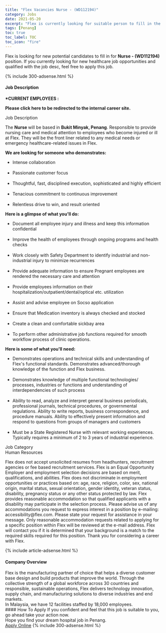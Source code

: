 ```yaml
---
title: "Flex Vacancies Nurse - (WD112194)" 
category: Jobs 
date: 2021-05-20 
excerpt: "Flex is currently looking for suitable person to fill in the Nurse - (WD112194) which positioned at Penang" 
tags: [Penang] 
toc: true 
toc_label: TOC 
toc_icon: "fire" 
--- 
```


<p>Flex is looking for new potential candidates to fill in for <b>Nurse - (WD112194)</b> position. If you currently looking for new healthcare job opportunities and qualified with the job desc, feel free to apply this job.
</p>{% include 300-adsense.html %} 
<div><div><h4>Job Description</h4></div><div><div><span><div><p><b>*CURRENT EMPLOYEES&#160;:</b></p><div><p><b><b>Please click&#160;here</b></b><b><b> to be redirected to the internal career site.</b></b></p></div>Job Description<p>The <b>Nurse </b>will be based in <b>Bukit Minyak, Penang</b>. Responsible to provide nursing care and medical attention to employees who become injured or ill at Flex. They will be the front liner related to any medical needs or emergency healthcare-related issues in Flex.</p><p><b>We are looking for someone who demonstrates:</b></p><ul><li>Intense collaboration</li><br><li>Passionate customer focus</li><br><li>Thoughtful, fast, disciplined execution, sophisticated and highly efficient</li><br><li>Tenacious commitment to continuous improvement</li><br><li>Relentless drive to win, and result oriented</li></ul><p><b>Here is a glimpse of what you'll do:</b></p><ul><li>Document all employee injury and illness and keep this information confidential</li><br><li>Improve the health of employees through ongoing programs and health checks</li><br><li>Work closely with Safety Department to identify industrial and non-industrial injury to minimize recurrences</li><br><li>Provide adequate information to ensure Pregnant employees are rendered the necessary care and attention</li><br><li>Provide employees information on their hospitalization/outpatient/dental/optical etc. utilization</li><br><li>Assist and advise employee on Socso application</li><br><li>Ensure that Medication inventory is always checked and stocked</li><br><li>Create a clean and comfortable sickbay area</li><br><li>To perform other administrative job functions required for smooth workflow process of clinic operations.</li></ul><p><b>Here is some of what you'll need:</b></p><ul><li>Demonstrates operations and technical skills and understanding of Flex's functional standards. Demonstrates advanced/thorough knowledge of the function and Flex business.</li><br><li>Demonstrates knowledge of multiple functional technologies/ processes, industries or functions and understanding of interdependencies of such process</li><br><li>Ability to read, analyze and interpret general business periodicals, professional journals, technical procedures, or governmental regulations. Ability to write reports, business correspondence, and procedure manuals. Ability to effectively present information and respond to questions from groups of managers and customers</li><br><li>Must be a State Registered Nurse with relevant working experiences. Typically requires a minimum of 2 to 3 years of industrial experience.</li></ul>Job Category<br>Human Resources<p><span>Flex does not accept unsolicited resumes from headhunters, recruitment agencies or fee based recruitment services. Flex is an Equal Opportunity Employer and employment selection decisions are based on merit, qualifications, and abilities. Flex does not discriminate in employment opportunities or practices based on: age, race, religion, color, sex, national origin, marital status, sexual orientation, gender identity, veteran status, disability, pregnancy status or any other status protected by law. Flex provides reasonable accommodation so that qualified applicants with a disability may participate in the selection process. Please advise us of any accommodations you request to express interest in a position by e-mailing: accessibility@flex.com</span><span>. Please state your request for assistance in your message. Only reasonable accommodation requests related to applying for a specific position within Flex will be reviewed at the e-mail address. Flex will contact you if it is determined that your background is a match to the required skills required for this position. Thank you for considering a career with Flex.</span></p></div></span></div></div></div> 
{% include article-adsense.html %} 
<div><div><h4>Company Overview</h4></div><div><div><span><div><div>
	Flex is the manufacturing partner of choice that helps a diverse customer base design and build products that improve the world. Through the collective strength of a global workforce across 30 countries and responsible, sustainable operations, Flex delivers technology innovation, supply chain, and manufacturing solutions to diverse industries and end markets.
	<div>
		In Malaysia, we have 12 facilities staffed by 18,000 employees.</div>
</div></div></span></div></div></div> 
#### How To Apply 
If you confident and feel that this job is suitable to you, go ahead take your action now. <br/> 
Hope you find your dream hospital job in Penang. <br/> 
<a href="https://www.jobstreet.com.my/en/job/nurse-wd112194-4572288?jobId=jobstreet-my-job-4572288" class="btn btn--warning" target="_blank" rel="nofollow noopenner">Apply Online</a> 
{% include 300-adsense.html %} 
